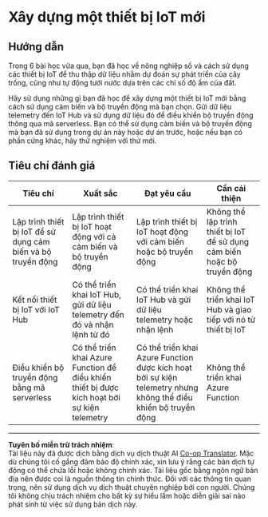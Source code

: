 <!--
CO_OP_TRANSLATOR_METADATA:
{
  "original_hash": "34010c663d96d5f419eda6ac2366a78d",
  "translation_date": "2025-08-27T22:10:34+00:00",
  "source_file": "2-farm/lessons/6-keep-your-plant-secure/assignment.md",
  "language_code": "vi"
}
-->
# Xây dựng một thiết bị IoT mới

## Hướng dẫn

Trong 6 bài học vừa qua, bạn đã học về nông nghiệp số và cách sử dụng các thiết bị IoT để thu thập dữ liệu nhằm dự đoán sự phát triển của cây trồng, cũng như tự động tưới nước dựa trên các chỉ số độ ẩm của đất.

Hãy sử dụng những gì bạn đã học để xây dựng một thiết bị IoT mới bằng cách sử dụng cảm biến và bộ truyền động mà bạn chọn. Gửi dữ liệu telemetry đến IoT Hub và sử dụng dữ liệu đó để điều khiển bộ truyền động thông qua mã serverless. Bạn có thể sử dụng cảm biến và bộ truyền động mà bạn đã sử dụng trong dự án này hoặc dự án trước, hoặc nếu bạn có phần cứng khác, hãy thử nghiệm với thứ mới.

## Tiêu chí đánh giá

| Tiêu chí | Xuất sắc | Đạt yêu cầu | Cần cải thiện |
| -------- | --------- | ----------- | ------------- |
| Lập trình thiết bị IoT để sử dụng cảm biến và bộ truyền động | Lập trình thiết bị IoT hoạt động với cả cảm biến và bộ truyền động | Lập trình thiết bị IoT hoạt động với cảm biến hoặc bộ truyền động | Không thể lập trình thiết bị IoT để sử dụng cảm biến hoặc bộ truyền động |
| Kết nối thiết bị IoT với IoT Hub | Có thể triển khai IoT Hub, gửi dữ liệu telemetry đến đó và nhận lệnh từ đó | Có thể triển khai IoT Hub và gửi dữ liệu telemetry hoặc nhận lệnh | Không thể triển khai IoT Hub và giao tiếp với nó từ thiết bị IoT |
| Điều khiển bộ truyền động bằng mã serverless | Có thể triển khai Azure Function để điều khiển thiết bị được kích hoạt bởi sự kiện telemetry | Có thể triển khai Azure Function được kích hoạt bởi sự kiện telemetry nhưng không thể điều khiển bộ truyền động | Không thể triển khai Azure Function |

---

**Tuyên bố miễn trừ trách nhiệm**:  
Tài liệu này đã được dịch bằng dịch vụ dịch thuật AI [Co-op Translator](https://github.com/Azure/co-op-translator). Mặc dù chúng tôi cố gắng đảm bảo độ chính xác, xin lưu ý rằng các bản dịch tự động có thể chứa lỗi hoặc không chính xác. Tài liệu gốc bằng ngôn ngữ bản địa nên được coi là nguồn thông tin chính thức. Đối với các thông tin quan trọng, nên sử dụng dịch vụ dịch thuật chuyên nghiệp bởi con người. Chúng tôi không chịu trách nhiệm cho bất kỳ sự hiểu lầm hoặc diễn giải sai nào phát sinh từ việc sử dụng bản dịch này.